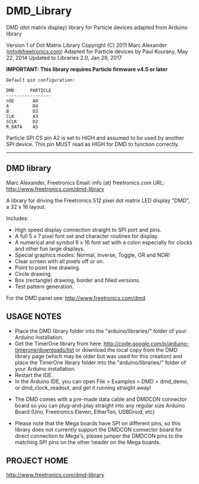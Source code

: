 DMD_Library
===========

DMD (dot matrix display) library for Particle devices adapted from Arduino library

Version 1 of Dot Matrix Library Copyright (C) 2011 Marc Alexander (info@freetronics.com)
Adapted for Particle devices by Paul Kourany, May 22, 2014
Updated to Libraries 2.0, Jan 29, 2017


**IMPORTANT: This library requires Particle firmware v4.5 or later**

```
Default pin configuration:

DMD		 PARTICLE
-----------------
nOE		  A0
A		  D4
B		  D3
CLK		  A3
SCLK	  D2
R_DATA    A5
```

Particle SPI CS pin A2 is set to HIGH and assumed to be used by another SPI device.  This pin MUST read as HIGH for DMD
to function correctly.

**********************************************
DMD library
--------------
Marc Alexander, Freetronics
Email: info (at) freetronics.com
URL:   http://www.freetronics.com/dmd-library

A library for driving the Freetronics 512 pixel dot matrix LED display "DMD", a 32 x 16 layout.

Includes:
- High speed display connection straight to SPI port and pins.
- A full 5 x 7 pixel font set and character routines for display.
- A numerical and symbol 6 x 16 font set with a colon especially for clocks and other fun large displays.
- Special graphics modes: Normal, Inverse, Toggle, OR and NOR!
- Clear screen with all pixels off or on.
- Point to point line drawing.
- Circle drawing.
- Box (rectangle) drawing, border and filled versions.
- Test pattern generation.

For the DMD panel see: http://www.freetronics.com/dmd

USAGE NOTES
-----------

- Place the DMD library folder into the "arduino/libraries/" folder of your Arduino installation.
- Get the TimerOne library from here: http://code.google.com/p/arduino-timerone/downloads/list
  or download the local copy from the DMD library page (which may be older but was used for this creation)
  and place the TimerOne library folder into the "arduino/libraries/" folder of your Arduino installation.
- Restart the IDE.
- In the Arduino IDE, you can open File > Examples > DMD > dmd_demo, or dmd_clock_readout, and get it
  running straight away!

* The DMD comes with a pre-made data cable and DMDCON connector board so you can plug-and-play straight
  into any regular size Arduino Board (Uno, Freetronics Eleven, EtherTen, USBDroid, etc)
  
* Please note that the Mega boards have SPI on different pins, so this library does not currently support
  the DMDCON connector board for direct connection to Mega's, please jumper the DMDCON pins to the
  matching SPI pins on the other header on the Mega boards.

PROJECT HOME
------------

http://www.freetronics.com/dmd-library
